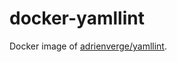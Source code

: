 # docker-yamllint

Docker image of [adrienverge/yamllint](https://github.com/adrienverge/yamllint).
